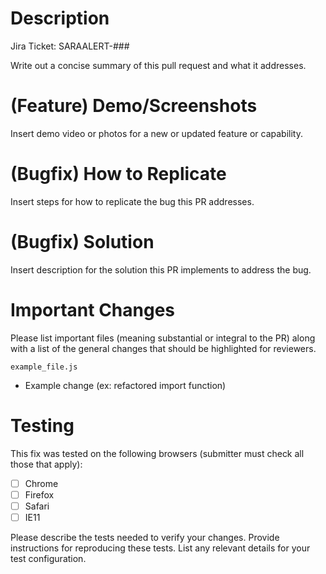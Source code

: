 # Description
Jira Ticket: SARAALERT-###

Write out a concise summary of this pull request and what it addresses.

# (Feature) Demo/Screenshots
Insert demo video or photos for a new or updated feature or capability.

# (Bugfix) How to Replicate
Insert steps for how to replicate the bug this PR addresses.

# (Bugfix) Solution
Insert description for the solution this PR implements to address the bug.

# Important Changes
Please list important files (meaning substantial or integral to the PR) along with a list of the general changes that should be highlighted for reviewers.

`example_file.js`
- Example change (ex: refactored import function)

# Testing
This fix was tested on the following browsers (submitter must check all those that apply):
* [ ] Chrome
* [ ] Firefox
* [ ] Safari
* [ ] IE11

Please describe the tests needed to verify your changes. Provide instructions for reproducing these tests. List any relevant details for your test configuration.
